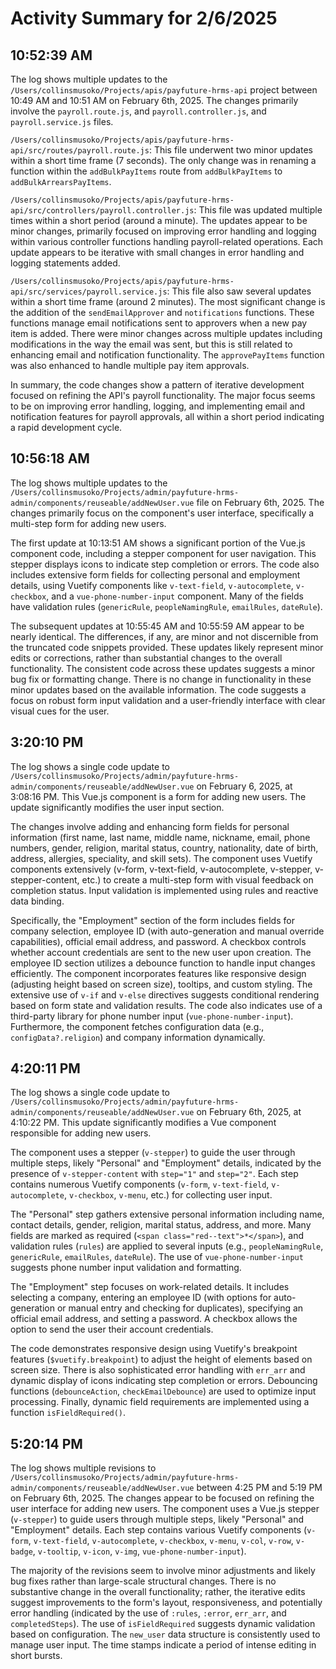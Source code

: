 # Activity Summary for 2/6/2025

## 10:52:39 AM
The log shows multiple updates to the `/Users/collinsmusoko/Projects/apis/payfuture-hrms-api` project between 10:49 AM and 10:51 AM on February 6th, 2025.  The changes primarily involve the `payroll.route.js`, and `payroll.controller.js`, and `payroll.service.js` files.

`/Users/collinsmusoko/Projects/apis/payfuture-hrms-api/src/routes/payroll.route.js`: This file underwent two minor updates within a short time frame (7 seconds). The only change was in renaming a function within the  `addBulkPayItems` route from `addBulkPayItems` to `addBulkArrearsPayItems`.

`/Users/collinsmusoko/Projects/apis/payfuture-hrms-api/src/controllers/payroll.controller.js`:  This file was updated multiple times within a short period (around a minute). The updates appear to be minor changes, primarily focused on improving error handling and logging within various controller functions handling payroll-related operations.  Each update appears to be iterative with small changes in error handling and logging statements added.

`/Users/collinsmusoko/Projects/apis/payfuture-hrms-api/src/services/payroll.service.js`: This file also saw several updates within a short time frame (around 2 minutes). The most significant change is the addition of the `sendEmailApprover` and `notifications` functions. These functions manage email notifications sent to approvers when a new pay item is added.  There were minor changes across multiple updates including modifications in the way the email was sent, but this is still related to enhancing email and notification functionality. The `approvePayItems` function was also enhanced to handle multiple pay item approvals.

In summary, the code changes show a pattern of iterative development focused on refining the API's payroll functionality. The major focus seems to be on improving error handling, logging, and implementing email and notification features for payroll approvals, all within a short period indicating a rapid development cycle.


## 10:56:18 AM
The log shows multiple updates to the `/Users/collinsmusoko/Projects/admin/payfuture-hrms-admin/components/reuseable/addNewUser.vue` file on February 6th, 2025.  The changes primarily focus on the component's user interface, specifically a multi-step form for adding new users.

The first update at 10:13:51 AM shows a significant portion of the Vue.js component code, including a stepper component for user navigation.  This stepper displays icons to indicate step completion or errors. The code also includes extensive form fields for collecting personal and employment details, using Vuetify components like `v-text-field`, `v-autocomplete`, `v-checkbox`, and a `vue-phone-number-input` component.  Many of the fields have validation rules (`genericRule`, `peopleNamingRule`, `emailRules`, `dateRule`).

The subsequent updates at 10:55:45 AM and 10:55:59 AM appear to be nearly identical.  The differences, if any, are minor and not discernible from the truncated code snippets provided.  These updates likely represent minor edits or corrections, rather than substantial changes to the overall functionality.  The consistent code across these updates suggests a minor bug fix or formatting change.  There is no change in functionality in these minor updates based on the available information. The code suggests a focus on robust form input validation and a user-friendly interface with clear visual cues for the user.


## 3:20:10 PM
The log shows a single code update to `/Users/collinsmusoko/Projects/admin/payfuture-hrms-admin/components/reuseable/addNewUser.vue` on February 6, 2025, at 3:08:16 PM.  This Vue.js component is a form for adding new users. The update significantly modifies the user input section.

The changes involve adding and enhancing form fields for personal information (first name, last name, middle name, nickname, email, phone numbers, gender, religion, marital status, country, nationality, date of birth, address, allergies, speciality, and skill sets).  The component uses Vuetify components extensively (v-form, v-text-field, v-autocomplete, v-stepper, v-stepper-content, etc.) to create a multi-step form with visual feedback on completion status.  Input validation is implemented using rules and reactive data binding.

Specifically, the "Employment" section of the form includes fields for company selection, employee ID (with auto-generation and manual override capabilities), official email address, and password.  A checkbox controls whether account credentials are sent to the new user upon creation.  The employee ID section utilizes a debounce function to handle input changes efficiently. The component incorporates features like responsive design (adjusting height based on screen size), tooltips, and custom styling.  The extensive use of `v-if` and `v-else` directives suggests conditional rendering based on form state and validation results.  The code also indicates use of a third-party library for phone number input (`vue-phone-number-input`).  Furthermore, the component fetches configuration data (e.g., `configData?.religion`) and company information dynamically.


## 4:20:11 PM
The log shows a single code update to `/Users/collinsmusoko/Projects/admin/payfuture-hrms-admin/components/reuseable/addNewUser.vue` on February 6th, 2025, at 4:10:22 PM.  This update significantly modifies a Vue component responsible for adding new users.

The component uses a stepper (`v-stepper`) to guide the user through multiple steps, likely "Personal" and "Employment" details, indicated by the presence of `v-stepper-content` with `step="1"` and `step="2"`.  Each step contains numerous Vuetify components (`v-form`, `v-text-field`, `v-autocomplete`, `v-checkbox`, `v-menu`, etc.) for collecting user input.

The "Personal" step gathers extensive personal information including name, contact details, gender, religion, marital status, address, and more.  Many fields are marked as required (`<span class="red--text">*</span>`), and validation rules (`rules`) are applied to several inputs (e.g., `peopleNamingRule`, `genericRule`, `emailRules`, `dateRule`).  The use of `vue-phone-number-input` suggests phone number input validation and formatting.

The "Employment" step focuses on work-related details.  It includes selecting a company, entering an employee ID (with options for auto-generation or manual entry and checking for duplicates), specifying an official email address, and setting a password.  A checkbox allows the option to send the user their account credentials.

The code demonstrates responsive design using Vuetify's breakpoint features (`$vuetify.breakpoint`) to adjust the height of elements based on screen size.  There is also sophisticated error handling with `err_arr` and dynamic display of icons indicating step completion or errors.  Debouncing functions (`debounceAction`, `checkEmailDebounce`) are used to optimize input processing.  Finally, dynamic field requirements are implemented using a function `isFieldRequired()`.


## 5:20:14 PM
The log shows multiple revisions to `/Users/collinsmusoko/Projects/admin/payfuture-hrms-admin/components/reuseable/addNewUser.vue` between 4:25 PM and 5:19 PM on February 6th, 2025.  The changes appear to be focused on refining the user interface for adding new users.  The component uses a Vue.js stepper (`v-stepper`) to guide users through multiple steps, likely "Personal" and "Employment" details.  Each step contains various Vuetify components (`v-form`, `v-text-field`, `v-autocomplete`, `v-checkbox`, `v-menu`, `v-col`, `v-row`, `v-badge`, `v-tooltip`, `v-icon`, `v-img`, `vue-phone-number-input`).

The majority of the revisions seem to involve minor adjustments and likely bug fixes rather than large-scale structural changes.  There is no substantive change in the overall functionality; rather, the iterative edits suggest improvements to the form's layout, responsiveness, and potentially error handling (indicated by the use of `:rules`, `:error`, `err_arr`, and `completedSteps`).  The use of `isFieldRequired` suggests dynamic validation based on configuration. The `new_user` data structure is consistently used to manage user input.  The time stamps indicate a period of intense editing in short bursts.
